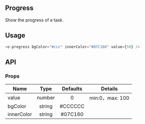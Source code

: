 ## Progress 

Show the progress of a task.

## Usage

```js
<o-progress bgColor="#ccc" innerColor="#07C160" value={50} />
```

## API

### Props

|  **Name**  | **Type**        | **Defaults**  | **Details**  |
| ------------- |:-------------:|:-----:|:-------------:|
| value         | number|    0   |      min:0，max: 100       |
| bgColor         | string|    #CCCCCC   |             |
| innerColor         | string|    #07C160   |             |